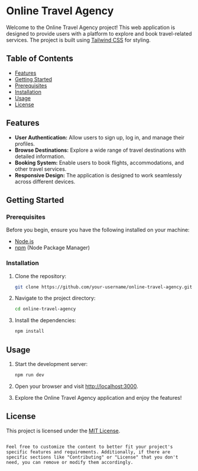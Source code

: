 # Online Travel Agency

Welcome to the Online Travel Agency project! This web application is designed to provide users with a platform to explore and book travel-related services. The project is built using [Tailwind CSS](https://tailwindcss.com/) for styling.

## Table of Contents
- [Features](#features)
- [Getting Started](#getting-started)
- [Prerequisites](#prerequisites)
- [Installation](#installation)
- [Usage](#usage)
- [License](#license)

## Features

- **User Authentication:** Allow users to sign up, log in, and manage their profiles.
- **Browse Destinations:** Explore a wide range of travel destinations with detailed information.
- **Booking System:** Enable users to book flights, accommodations, and other travel services.
- **Responsive Design:** The application is designed to work seamlessly across different devices.

## Getting Started

### Prerequisites

Before you begin, ensure you have the following installed on your machine:

- [Node.js](https://nodejs.org/)
- [npm](https://www.npmjs.com/) (Node Package Manager)

### Installation

1. Clone the repository:

   ```bash
   git clone https://github.com/your-username/online-travel-agency.git
   ```

2. Navigate to the project directory:

   ```bash
   cd online-travel-agency
   ```

3. Install the dependencies:

   ```bash
   npm install
   ```

## Usage

1. Start the development server:

   ```bash
   npm run dev
   ```

2. Open your browser and visit [http://localhost:3000](http://localhost:3000).

3. Explore the Online Travel Agency application and enjoy the features!

## License

This project is licensed under the [MIT License](LICENSE).
```

Feel free to customize the content to better fit your project's specific features and requirements. Additionally, if there are specific sections like "Contributing" or "License" that you don't need, you can remove or modify them accordingly.
